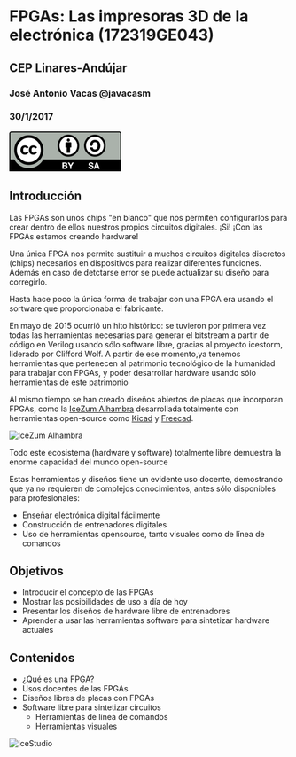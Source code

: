 # FPGAs: Las impresoras 3D de la electrónica (172319GE043)

## CEP Linares-Andújar

### José Antonio Vacas @javacasm

### 30/1/2017

![Licencia CC](./images/Licencia_CC.png)

## Introducción

Las FPGAs son unos chips "en blanco" que nos permiten configurarlos para crear dentro de ellos nuestros propios circuitos digitales. ¡Si! ¡Con las FPGAs estamos creando hardware!

Una única FPGA nos permite sustituir a muchos circuitos digitales discretos (chips) necesarios en dispositivos para realizar diferentes funciones. Además en caso de detctarse error se puede actualizar su diseño para corregirlo.

Hasta hace poco la única forma de trabajar con una FPGA era usando el sortware que proporcionaba el fabricante.

En mayo de 2015 ocurrió un hito histórico: se tuvieron por primera vez todas las herramientas necesarias para generar el bitstream a partir de código en Verilog usando sólo software libre, gracias al proyecto icestorm, liderado por Clifford Wolf. A partir de ese momento,ya tenemos herramientas que pertenecen al patrimonio tecnológico de la humanidad para trabajar con FPGAs, y poder desarrollar hardware usando sólo herramientas de este patrimonio

Al mismo tiempo se han creado diseños abiertos de placas que incorporan FPGAs, como la [IceZum Alhambra](https://github.com/FPGAwars/icezum) desarrollada totalmente con herramientas open-source como [Kicad](http://kicad-pcb.org/) y [Freecad](freecadweb.org).

![IceZum Alhambra](https://github.com/FPGAwars/icezum/raw/master/wiki/V1.1-RC1/icezum-alhambra-v1.1.jpg)

Todo este ecosistema (hardware y software) totalmente libre demuestra la enorme capacidad del mundo open-source

Estas herramientas y diseños tiene un evidente uso docente, demostrando que ya no requieren de complejos conocimientos, antes sólo disponibles para profesionales:

* Enseñar electrónica digital fácilmente
* Construcción de entrenadores digitales
* Uso de herramientas opensource, tanto visuales como de línea de comandos

## Objetivos

* Introducir el concepto  de las FPGAs
* Mostrar las posibilidades de uso a día de hoy
* Presentar los diseños de hardware libre de entrenadores
* Aprender a usar las herramientas software para sintetizar hardware actuales

## Contenidos

* ¿Qué es una FPGA?
* Usos docentes de las FPGAs
* Diseños libres de placas con FPGAs
* Software libre para sintetizar circuitos
  * Herramientas de línea de comandos
  * Herramientas visuales

![iceStudio](https://github.com/FPGAwars/icestudio/raw/develop/doc/images/icestudio-0.2-project.png?raw=true)
